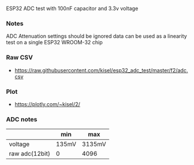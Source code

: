 ESP32 ADC test with 100nF capacitor and 3.3v voltage

### Notes
ADC Attenuation settings should be ignored
data can be used as a linearity test on a single ESP32 WROOM-32 chip

### Raw CSV
- https://raw.githubusercontent.com/kisel/esp32_adc_test/master/f2/adc.csv

### Plot

- https://plotly.com/~kisel/2/

### ADC notes

| | min   | max  |
|- | -     | -    |
| voltage | 135mV    | 3135mV |
| raw adc(12bit) | 0 | 4096 |

